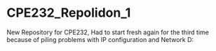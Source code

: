# CPE232_Repolidon_1
New Repository for CPE232, 
Had to start fresh again for the third time
because of piling problems with IP configuration and Network
D:

